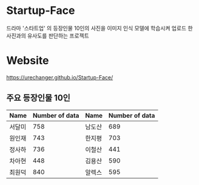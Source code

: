 # Startup-Face
드라마 '스타트업' 의 등장인물 10인의 사진을 이미지 인식 모델에 학습시켜 업로드 한 사진과의 유사도를 판단하는 프로젝트

# Website
https://urechanger.github.io/Startup-Face/

## 주요 등장인물 10인
|Name|Number of data|Name|Number of data|
|---|---|---|---|
|서달미|758|남도산|689|
|원인재|743|한지평|703|
|정사하|736|이철산|441|
|차아현|448|김용산|590|
|최원덕|840|알렉스|595|

